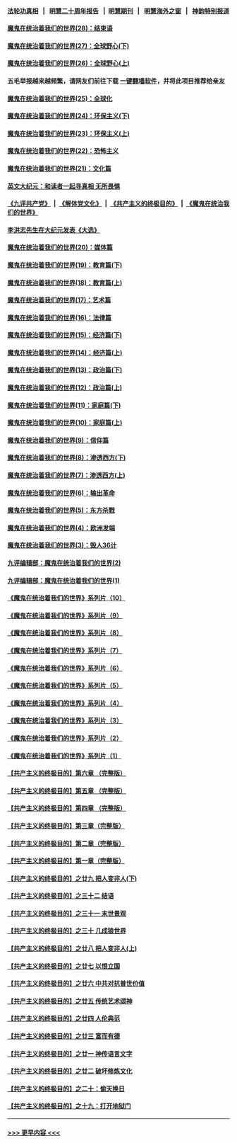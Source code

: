 #### [法轮功真相](https://github.com/gfw-breaker/truth/blob/master/README.md?t=0) &nbsp;&nbsp;|&nbsp;&nbsp; [明慧二十周年报告](https://github.com/gfw-breaker/mh-reports/blob/master/README.md?t=0) &nbsp;&nbsp;|&nbsp;&nbsp;[明慧期刊](https://github.com/gfw-breaker/mh-qikan) &nbsp;&nbsp;|&nbsp;&nbsp; [明慧海外之窗](https://github.com/gfw-breaker/mh-news/blob/master/README.md?t=0) &nbsp;&nbsp;|&nbsp;&nbsp; [神韵特别报道](https://github.com/gfw-breaker/mh-news/blob/master/shenyun.md?t=0)
#### [魔鬼在统治着我们的世界(28)：结束语](../pages/nsc422/n10936246.md?t=07010751) 
#### [魔鬼在统治着我们的世界(27)：全球野心(下)](../pages/nsc422/n10928319.md?t=07010751) 
#### [魔鬼在统治着我们的世界(26)：全球野心(上)](../pages/nsc422/n10900318.md?t=07010751) 
#### 五毛举报越来越频繁，请网友们前往下载 [一键翻墙软件](https://github.com/gfw-breaker/ssr-accounts)，并将此项目推荐给亲友
#### [魔鬼在统治着我们的世界(25)：全球化](../pages/nsc422/n10788205.md?t=07010751) 
#### [魔鬼在统治着我们的世界(24)：环保主义(下)](../pages/nsc422/n10695307.md?t=07010751) 
#### [魔鬼在统治着我们的世界(23)：环保主义(上)](../pages/nsc422/n10688613.md?t=07010751) 
#### [魔鬼在统治着我们的世界(22)：恐怖主义](../pages/nsc422/n10614727.md?t=07010751) 
#### [魔鬼在统治着我们的世界(21)：文化篇](../pages/nsc422/n10597706.md?t=07010751) 
#### [英文大纪元：和读者一起寻真相 无所畏惧](../pages/nsc422/n12542027.md?t=07010751) 
#### [《九评共产党》](https://github.com/begood0513/9ping.md/blob/master/README.md) &nbsp;|&nbsp; [《解体党文化》](../../../../jtdwh.md/blob/master/README.md)  &nbsp;|&nbsp; [《共产主义的终极目的》](../../../../gczydzjmd.md/blob/master/README.md) &nbsp;|&nbsp; [《魔鬼在统治我们的世界》](../../../../mgztzwmdsj.md/blob/master/README.md) 
#### [李洪志先生在大纪元发表《大选》](../pages/nsc422/n12534746.md?t=07010751) 
#### [魔鬼在统治着我们的世界(20)：媒体篇](../pages/nsc422/n10586579.md?t=07010751) 
#### [魔鬼在统治着我们的世界(19)：教育篇(下)](../pages/nsc422/n10564808.md?t=07010751) 
#### [魔鬼在统治着我们的世界(18)：教育篇(上)](../pages/nsc422/n10526970.md?t=07010751) 
#### [魔鬼在统治着我们的世界(17)：艺术篇](../pages/nsc422/n10499093.md?t=07010751) 
#### [魔鬼在统治着我们的世界(16)：法律篇](../pages/nsc422/n10485969.md?t=07010751) 
#### [魔鬼在统治着我们的世界(15)：经济篇(下)](../pages/nsc422/n10469975.md?t=07010751) 
#### [魔鬼在统治着我们的世界(14)：经济篇(上)](../pages/nsc422/n10457370.md?t=07010751) 
#### [魔鬼在统治着我们的世界(13)：政治篇(下)](../pages/nsc422/n10448270.md?t=07010751) 
#### [魔鬼在统治着我们的世界(12)：政治篇(上)](../pages/nsc422/n10444576.md?t=07010751) 
#### [魔鬼在统治着我们的世界(11)：家庭篇(下)](../pages/nsc422/n10440961.md?t=07010751) 
#### [魔鬼在统治着我们的世界(10)：家庭篇(上)](../pages/nsc422/n10435448.md?t=07010751) 
#### [魔鬼在统治着我们的世界(9)：信仰篇](../pages/nsc422/n10432159.md?t=07010751) 
#### [魔鬼在统治着我们的世界(8)：渗透西方(下)](../pages/nsc422/n10429603.md?t=07010751) 
#### [魔鬼在统治着我们的世界(7)：渗透西方(上)](../pages/nsc422/n10426013.md?t=07010751) 
#### [魔鬼在统治着我们的世界(6)：输出革命](../pages/nsc422/n10421536.md?t=07010751) 
#### [魔鬼在统治着我们的世界(5)：东方杀戮](../pages/nsc422/n10417707.md?t=07010751) 
#### [魔鬼在统治着我们的世界(4)：欧洲发端](../pages/nsc422/n10414890.md?t=07010751) 
#### [魔鬼在统治着我们的世界(3)：毁人36计](../pages/nsc422/n10411583.md?t=07010751) 
#### [九评编辑部：魔鬼在统治着我们的世界(2)](../pages/nsc422/n10410036.md?t=07010751) 
#### [九评编辑部：魔鬼在统治着我们的世界(1)](../pages/nsc422/n10406825.md?t=07010751) 
#### [《魔鬼在统治着我们的世界》系列片（10）](../pages/nsc422/n12292670.md?t=07010751) 
#### [《魔鬼在统治着我们的世界》系列片（9）](../pages/nsc422/n12290859.md?t=07010751) 
#### [《魔鬼在统治着我们的世界》系列片（8）](../pages/nsc422/n12287445.md?t=07010751) 
#### [《魔鬼在统治着我们的世界》系列片（7）](../pages/nsc422/n12283425.md?t=07010751) 
#### [《魔鬼在统治着我们的世界》系列片（6）](../pages/nsc422/n12282314.md?t=07010751) 
#### [《魔鬼在统治着我们的世界》系列片（5）](../pages/nsc422/n12281419.md?t=07010751) 
#### [《魔鬼在统治着我们的世界》系列片（4）](../pages/nsc422/n12274024.md?t=07010751) 
#### [《魔鬼在统治着我们的世界》系列片（3）](../pages/nsc422/n12271322.md?t=07010751) 
#### [《魔鬼在统治着我们的世界》系列片（2）](../pages/nsc422/n12269049.md?t=07010751) 
#### [《魔鬼在统治着我们的世界》系列片（1）](../pages/nsc422/n12267575.md?t=07010751) 
#### [【共产主义的终极目的】第六章 （完整版）](../pages/nsc422/n11428913.md?t=07010751) 
#### [【共产主义的终极目的】第五章 （完整版）](../pages/nsc422/n11428912.md?t=07010751) 
#### [【共产主义的终极目的】第四章 （完整版）](../pages/nsc422/n11428907.md?t=07010751) 
#### [【共产主义的终极目的】第三章（完整版）](../pages/nsc422/n11428848.md?t=07010751) 
#### [【共产主义的终极目的】第二章（完整版）](../pages/nsc422/n11428831.md?t=07010751) 
#### [【共产主义的终极目的】第一章（完整版）](../pages/nsc422/n11417651.md?t=07010751) 
#### [【共产主义的终极目的】之廿九 把人变非人(下)](../pages/nsc422/n11344140.md?t=07010751) 
#### [【共产主义的终极目的】之三十二 结语](../pages/nsc422/n11360535.md?t=07010751) 
#### [【共产主义的终极目的】之三十一 末世景观](../pages/nsc422/n11351129.md?t=07010751) 
#### [【共产主义的终极目的】之三十 几成狼世界](../pages/nsc422/n11348280.md?t=07010751) 
#### [【共产主义的终极目的】之廿八 把人变非人(上)](../pages/nsc422/n11340492.md?t=07010751) 
#### [【共产主义的终极目的】之廿七 以恨立国](../pages/nsc422/n11336944.md?t=07010751) 
#### [【共产主义的终极目的】之廿六 中共对抗普世价值](../pages/nsc422/n11324785.md?t=07010751) 
#### [【共产主义的终极目的】之廿五 传统艺术颂神](../pages/nsc422/n11296396.md?t=07010751) 
#### [【共产主义的终极目的】之廿四 人伦典范](../pages/nsc422/n11296397.md?t=07010751) 
#### [【共产主义的终极目的】之廿三 富而有德](../pages/nsc422/n11283598.md?t=07010751) 
#### [【共产主义的终极目的】之廿一 神传语言文字](../pages/nsc422/n11263265.md?t=07010751) 
#### [【共产主义的终极目的】之廿二 破坏修炼文化](../pages/nsc422/n11245728.md?t=07010751) 
#### [【共产主义的终极目的】之二十：偷天换日](../pages/nsc422/n11238846.md?t=07010751) 
#### [【共产主义的终极目的】之十九：打开地狱门](../pages/nsc422/n11206376.md?t=07010751) 

----
#### [ >>> 更早内容 <<< ](../indexes/nsc422-earlier.md)
